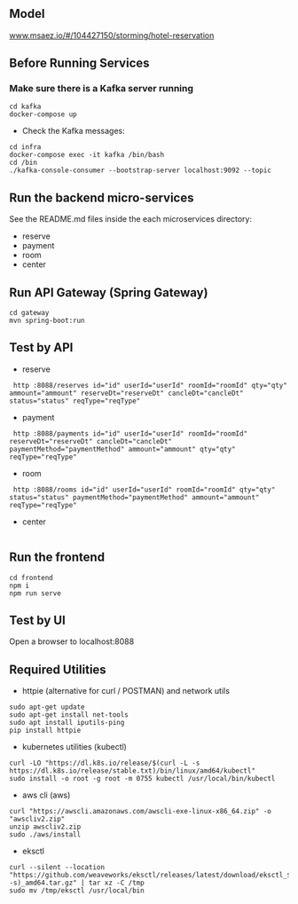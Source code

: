 # 

## Model
www.msaez.io/#/104427150/storming/hotel-reservation

## Before Running Services
### Make sure there is a Kafka server running
```
cd kafka
docker-compose up
```
- Check the Kafka messages:
```
cd infra
docker-compose exec -it kafka /bin/bash
cd /bin
./kafka-console-consumer --bootstrap-server localhost:9092 --topic
```

## Run the backend micro-services
See the README.md files inside the each microservices directory:

- reserve
- payment
- room
- center


## Run API Gateway (Spring Gateway)
```
cd gateway
mvn spring-boot:run
```

## Test by API
- reserve
```
 http :8088/reserves id="id" userId="userId" roomId="roomId" qty="qty" ammount="ammount" reserveDt="reserveDt" cancleDt="cancleDt" status="status" reqType="reqType" 
```
- payment
```
 http :8088/payments id="id" userId="userId" roomId="roomId" reserveDt="reserveDt" cancleDt="cancleDt" paymentMethod="paymentMethod" ammount="ammount" qty="qty" reqType="reqType" 
```
- room
```
 http :8088/rooms id="id" userId="userId" roomId="roomId" qty="qty" status="status" paymentMethod="paymentMethod" ammount="ammount" reqType="reqType" 
```
- center
```
```


## Run the frontend
```
cd frontend
npm i
npm run serve
```

## Test by UI
Open a browser to localhost:8088

## Required Utilities

- httpie (alternative for curl / POSTMAN) and network utils
```
sudo apt-get update
sudo apt-get install net-tools
sudo apt install iputils-ping
pip install httpie
```

- kubernetes utilities (kubectl)
```
curl -LO "https://dl.k8s.io/release/$(curl -L -s https://dl.k8s.io/release/stable.txt)/bin/linux/amd64/kubectl"
sudo install -o root -g root -m 0755 kubectl /usr/local/bin/kubectl
```

- aws cli (aws)
```
curl "https://awscli.amazonaws.com/awscli-exe-linux-x86_64.zip" -o "awscliv2.zip"
unzip awscliv2.zip
sudo ./aws/install
```

- eksctl 
```
curl --silent --location "https://github.com/weaveworks/eksctl/releases/latest/download/eksctl_$(uname -s)_amd64.tar.gz" | tar xz -C /tmp
sudo mv /tmp/eksctl /usr/local/bin
```

